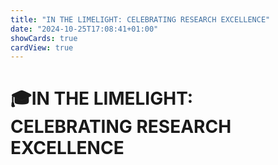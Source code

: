 ```yaml
---
title: "IN THE LIMELIGHT: CELEBRATING RESEARCH EXCELLENCE"
date: "2024-10-25T17:08:41+01:00"
showCards: true
cardView: true
---
```


<style>
  header {
    display: none;
  }
</style>

<h1 class="responsive-title-style-2">🎓IN THE LIMELIGHT:<br>CELEBRATING RESEARCH EXCELLENCE</h1>
